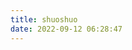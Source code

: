 ```yaml
---
title: shuoshuo
date: 2022-09-12 06:28:47
---
```



<!-- 引用 artitalk -->
<script type="text/javascript" src="https://unpkg.com/artitalk"></script>
<!-- 存放说说的容器 -->
<div id="artitalk_main"></div>
<script>
new Artitalk({
    appId: 'EWOLWeLEd9hBgZXcrZD78dAQ-gzGzoHsz', // Your LeanCloud appId
    appKey: 'KO29ZWINLoiFuKLq85iG7G9T' // Your LeanCloud appKey
})
</script>
